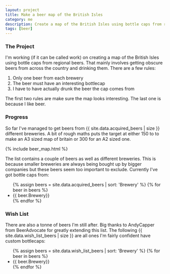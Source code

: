 ```yaml
---
layout: project
title: Make a beer map of the British Isles
category: me
description: Create a map of the British Isles using bottle caps from regional beers
tags: [beer]
---
```

### The Project
I'm working (if it can be called work) on creating a map of the British Isles using bottle caps from regional beers. That mainly involves getting obscure beers from across the country and drinking them. There are a few rules:

<ol>
    <li>Only one beer from each brewery</li>
    <li>The beer must have an interesting bottlecap</li>
    <li>I have to have actually drunk the beer the cap comes from</li>
</ol>

The first two rules are make sure the map looks interesting. The last one is because I like beer.

### Progress
So far I've managed to get beers from {{ site.data.acquired_beers | size }} different breweries. A bit of rough maths puts the target at either 150 to to make an A3 sized map of britain or 300 for an A2 sized one.

{% include beer_map.html %}

The list contains a couple of beers as well as different breweries. This is because smaller breweries are always being bought up by bigger companies but these beers seem too important to exclude. Currently I've got bottle caps from:
<ul class="split-list">
    {% assign beers = site.data.acquired_beers | sort: 'Brewery' %}
    {% for beer in beers %}
        <li>{{ beer.Brewery}}</li>
    {% endfor %}
</ul>

### Wish List
There are also a tonne of beers I'm still after. Big thanks to AndyCapper from BeerAdvocate for greatly extending this list. The following {{ site.data.wish_list_beers | size }} are all ones I'm fairly confident have custom bottlecaps:

<ul class="split-list">
    {% assign beers = site.data.wish_list_beers | sort: 'Brewery' %}
    {% for beer in beers %}
        <li>{{ beer.Brewery}}</li>
    {% endfor %}
</ul>

